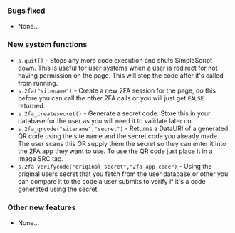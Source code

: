 ### Bugs fixed
* None...

### New system functions
* `s.quit()` - Stops any more code execution and shuts SimpleScript down. This is useful for user systems when a user is redirect for not having permission on the page. This will stop the code after it's called from running.
* `s.2fa("sitename")` - Create a new 2FA session for the page, do this before you can call the other 2FA calls or you will just get `FALSE` returned.
* `s.2fa_createsecret()` - Generate a secret code. Store this in your database for the user as you will need it to validate later on.
* `s.2fa_qrcode("sitename","secret")` - Returns a DataURI of a generated QR code using the site name and the secret code you already made. The user scans this OR supply them the secret so they can enter it into the 2FA app they want to use. To use the QR code just place it in a image SRC tag.
* `s.2fa_verifycode("original_secret","2fa_app_code")` - Using the original users secret that you fetch from the user database or other you can compare it to the code a user submits to verify if it's a code generated using the secret.

### Other new features
* None...
